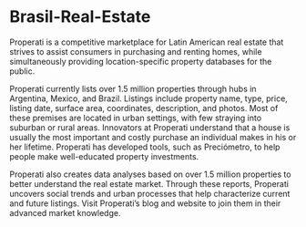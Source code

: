 # Brasil-Real-Estate
Properati is a competitive marketplace for Latin American real estate that strives to assist consumers in purchasing and renting homes, while simultaneously providing location-specific property databases for the public.

Properati currently lists over 1.5 million properties through hubs in Argentina, Mexico, and Brazil. Listings include property name, type, price, listing date, surface area, coordinates, description, and photos. Most of these premises are located in urban settings, with few straying into suburban or rural areas. Innovators at Properati understand that a house is usually the most important and costly purchase an individual makes in his or her lifetime. Properati has developed tools, such as Preciómetro, to help people make well-educated property investments.

Properati also creates data analyses based on over 1.5 million properties to better understand the real estate market. Through these reports, Properati uncovers social trends and urban processes that help characterize current and future listings. Visit Properati’s blog and website to join them in their advanced market knowledge.
